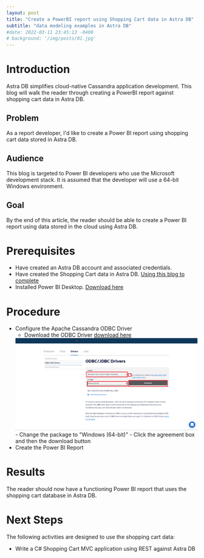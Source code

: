 ```yaml
---
layout: post
title: "Create a PowerBI report using Shopping Cart data in Astra DB"
subtitle: "data modeling examples in Astra DB"
#date: 2022-03-11 23:45:13 -0400
# background: '/img/posts/01.jpg'
---
```

# Introduction
Astra DB simplifies cloud-native Cassandra application development. This blog will walk the reader through creating a PowerBI report against shopping cart data in Astra DB. 

## Problem
As a report developer, I'd like to create a Power BI report using shopping cart data stored in Astra DB. 

## Audience
This blog is targeted to Power BI developers who use the Microsoft development stack. It is assumed that the developer will use a 64-bit Windows environment.

## Goal
By the end of this article, the reader should be able to create a Power BI report using data stored in the cloud using Astra DB. 

# Prerequisites
- Have created an Astra DB account and associated credentials.
- Have created the Shopping Cart data in Astra DB. [Using this blog to complete](/2022/03/11/Create-shopping-cart-model-in-AstraDB.html)
- Installed Power BI Desktop. <a href="https://powerbi.microsoft.com/en-us/downloads/" target="_blank">Download here </a> 

# Procedure
- Configure the Apache Cassandra ODBC Driver
    - Download the ODBC Driver <a href="https://downloads.datastax.com/#odbc-jdbc-drivers" target="_blank">download here</a>
    <img src="img/posts/downloads-datastax-odbc.png" alt="ODBC Download" size="650">
        - Change the package to "Windows (64-bit)"
        - Click the agreement box and then the download button
- Create the Power BI Report


# Results
The reader should now have a functioning Power BI report that uses the shopping cart database in Astra DB. 

# Next Steps
The following activities are designed to use the shopping cart data:
- Write a C# Shopping Cart MVC application using REST against Astra DB